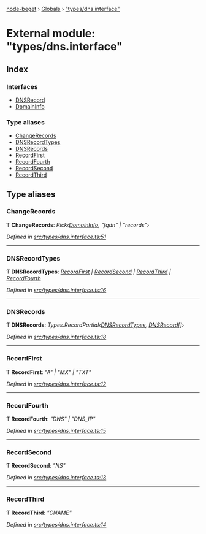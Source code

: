 [node-beget](../README.md) › [Globals](../globals.md) › ["types/dns.interface"](_types_dns_interface_.md)

# External module: "types/dns.interface"

## Index

### Interfaces

* [DNSRecord](../interfaces/_types_dns_interface_.dnsrecord.md)
* [DomainInfo](../interfaces/_types_dns_interface_.domaininfo.md)

### Type aliases

* [ChangeRecords](_types_dns_interface_.md#changerecords)
* [DNSRecordTypes](_types_dns_interface_.md#dnsrecordtypes)
* [DNSRecords](_types_dns_interface_.md#dnsrecords)
* [RecordFirst](_types_dns_interface_.md#recordfirst)
* [RecordFourth](_types_dns_interface_.md#recordfourth)
* [RecordSecond](_types_dns_interface_.md#recordsecond)
* [RecordThird](_types_dns_interface_.md#recordthird)

## Type aliases

###  ChangeRecords

Ƭ **ChangeRecords**: *Pick‹[DomainInfo](../interfaces/_types_dns_interface_.domaininfo.md), "fqdn" | "records"›*

*Defined in [src/types/dns.interface.ts:51](https://github.com/olehcambel/node-beget/blob/9994d31/src/types/dns.interface.ts#L51)*

___

###  DNSRecordTypes

Ƭ **DNSRecordTypes**: *[RecordFirst](_types_dns_interface_.md#recordfirst) | [RecordSecond](_types_dns_interface_.md#recordsecond) | [RecordThird](_types_dns_interface_.md#recordthird) | [RecordFourth](_types_dns_interface_.md#recordfourth)*

*Defined in [src/types/dns.interface.ts:16](https://github.com/olehcambel/node-beget/blob/9994d31/src/types/dns.interface.ts#L16)*

___

###  DNSRecords

Ƭ **DNSRecords**: *Types.RecordPartial‹[DNSRecordTypes](_types_dns_interface_.md#dnsrecordtypes), [DNSRecord](../interfaces/_types_dns_interface_.dnsrecord.md)[]›*

*Defined in [src/types/dns.interface.ts:18](https://github.com/olehcambel/node-beget/blob/9994d31/src/types/dns.interface.ts#L18)*

___

###  RecordFirst

Ƭ **RecordFirst**: *"A" | "MX" | "TXT"*

*Defined in [src/types/dns.interface.ts:12](https://github.com/olehcambel/node-beget/blob/9994d31/src/types/dns.interface.ts#L12)*

___

###  RecordFourth

Ƭ **RecordFourth**: *"DNS" | "DNS_IP"*

*Defined in [src/types/dns.interface.ts:15](https://github.com/olehcambel/node-beget/blob/9994d31/src/types/dns.interface.ts#L15)*

___

###  RecordSecond

Ƭ **RecordSecond**: *"NS"*

*Defined in [src/types/dns.interface.ts:13](https://github.com/olehcambel/node-beget/blob/9994d31/src/types/dns.interface.ts#L13)*

___

###  RecordThird

Ƭ **RecordThird**: *"CNAME"*

*Defined in [src/types/dns.interface.ts:14](https://github.com/olehcambel/node-beget/blob/9994d31/src/types/dns.interface.ts#L14)*
